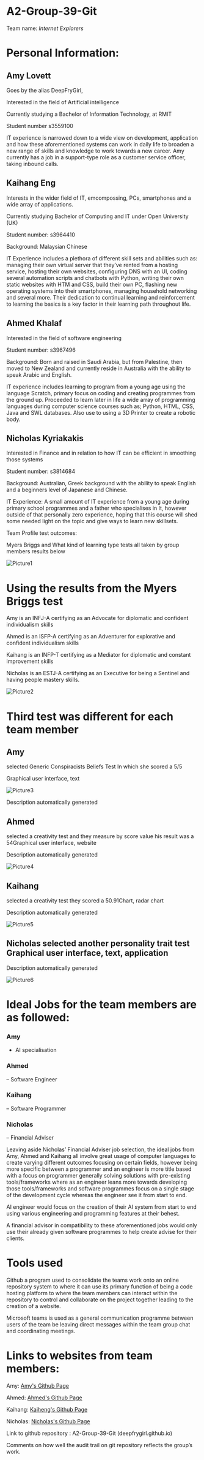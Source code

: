 # A2-Group-39-Git
 
Team name: *Internet Explorers* 

 

# Personal Information: 

## Amy Lovett 

Goes by the alias DeepFryGirl, 

Interested in the field of Artificial intelligence 

Currently studying a Bachelor of Information Technology, at RMIT 

Student number s3559100 

 

IT experience is narrowed down to a wide view on development, application and how these aforementioned systems can work in daily life to broaden a new range of skills and knowledge to work towards a new career. Amy currently has a job in a support-type role as a customer service officer, taking inbound calls.  



 

 

## Kaihang Eng 

Interests in the wider field of IT, emcompossing, PCs, smartphones and a wide array of applications. 

Currently studying Bachelor of Computing and IT under Open University (UK) 

Student number: s3964410 

Background: Malaysian Chinese 

 

IT Experience includes a plethora of different skill sets and abilities such as: managing their own virtual server that they’ve rented from a hosting service, hosting their own websites, configuring DNS with an UI, coding several automation scripts and chatbots with Python, writing their own static websites with HTM and CSS, build their own PC, flashing new operating systems into their smartphones, managing household networking and several more. Their dedication to continual learning and reinforcement to learning the basics is a key factor in their learning path throughout life. 

 

 

## Ahmed Khalaf 

Interested in the field of software engineering 

Student number: s3967496 

Background: Born and raised in Saudi Arabia, but from Palestine, then moved to New Zealand and currently reside in Australia with the ability to speak Arabic and English. 

 

IT experience includes learning to program from a young age using the language Scratch, primary focus on coding and creating programmes from the ground up. Proceeded to learn later in life a wide array of programming languages during computer science courses such as; Python, HTML, CSS, Java and SWL databases. Also use to using a 3D Printer to create a robotic body.  

 

## Nicholas Kyriakakis 

Interested in Finance and in relation to how IT can be efficient in smoothing those systems 

Student number: s3814684 

Background: Australian, Greek background with the ability to speak English and a beginners level of Japanese and Chinese.  

IT Experience: A small amount of IT experience from a young age during primary school programmes and a father who specialises in It, however outside of that personally zero experience, hoping that this course will shed some needed light on the topic and give ways to learn new skillsets.  

 

Team Profile test outcomes:  

Myers Briggs and What kind of learning type tests all taken by group members results below 

 ![Picture1](https://user-images.githubusercontent.com/107126263/179645085-9adf9241-1f12-431d-bcbe-b2619f9f9a36.png)


# Using the results from the Myers Briggs test  

Amy is an INFJ-A certifying as an Advocate for diplomatic and confident individualism skills 

Ahmed is an ISFP-A certifying as an Adventurer for explorative and confident individualism skills 

Kaihang is an INFP-T certifying as a Mediator for diplomatic and constant improvement skills 

Nicholas is an ESTJ-A certifying as an Executive for being a Sentinel and having people mastery skills.  

 
![Picture2](https://user-images.githubusercontent.com/107126263/179645281-b5dae594-4e36-4c69-b6ef-46bc9f3867f5.png)

 

 

# Third test was different for each team member  



## Amy
selected Generic Conspiracists Beliefs Test In which she scored a 5/5 

Graphical user interface, text

![Picture3](https://user-images.githubusercontent.com/107126263/179645770-c9b3435e-2f65-4118-a2f2-11a5db305936.png)

Description automatically generated 

## Ahmed 
selected a creativity test and they measure by score value his result was a 54Graphical user interface, website

Description automatically generated 

 
![Picture4](https://user-images.githubusercontent.com/107126263/179645742-b5d40f94-b01d-471d-80b0-04b51b81a358.png)


 

## Kaihang 
selected a creativity test they scored a 50.91Chart, radar chart

Description automatically generated 


![Picture5](https://user-images.githubusercontent.com/107126263/179645630-52ac3d59-8e63-4a49-a296-cb3e74beac95.png)

 

## Nicholas selected another personality trait test Graphical user interface, text, application

Description automatically generated 

 ![Picture6](https://user-images.githubusercontent.com/107126263/179645565-87703846-3947-413b-b213-6b5c5019c84e.png)



# Ideal Jobs for the team members are as followed: 

### Amy 
- AI specialisation  

### Ahmed 
– Software Engineer 

### Kaihang 
– Software Programmer  

### Nicholas 
– Financial Adviser  

Leaving aside Nicholas’ Financial Adviser job selection, the ideal jobs from Amy, Ahmed and Kaihang all involve great usage of computer languages to create varying different outcomes focusing on certain fields, however being more specific between a programmer and an engineer is more title based with a focus on programmer generally solving solutions with pre-existing tools/frameworks where as an engineer leans more towards developing those tools/frameworks and software programmes focus on a single stage of the development cycle whereas the engineer see it from start to end.  

AI engineer would focus on the creation of their AI system from start to end using various engineering and programming features at their behest.  

A financial advisor in compatibility to these aforementioned jobs would only use their already given software programmes to help create advise for their clients. 

 

 

# Tools used  

Github a program used to consolidate the teams work onto an online repository system to where it can use its primary function of being a code hosting platform to where the team members can interact within the repository to control and collaborate on the project together leading to the creation of a website.  

Microsoft teams is used as a general communication programme between users of the team be leaving direct messages within the team group chat and coordinating meetings.   

# Links to websites from team members:  

<p>Amy: <a href="https://deepfrygirl.github.io/" target="_blank">Amy's Github Page</a></p>

<p>Ahmed: <a href="https://ahmkhalaf.github.io/Assignment-1/" target="_blank">Ahmed's Github Page</a></p>

<p>Kaihang: <a href="https://kh-eng-rmit.github.io/" target="_blank">Kaiheng's Github Page</a></p>

<p>Nicholas: <a href="https://ramsey1234567.github.io/COSC2196-Introduction-to-Information-Technology/PDF/ProjectPDF.pdf" target="_blank">Nicholas's Github Page</a></p>



 Link to github repository : A2-Group-39-Git (deepfrygirl.github.io)
 

Comments on how well the audit trail on git repository reflects the group’s work. 
